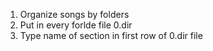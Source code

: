 1. Organize songs by folders
2. Put in every forlde file 0.dir
3. Type name of section in first row of 0.dir file